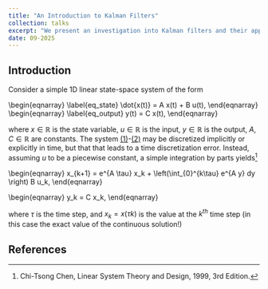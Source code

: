 ```yaml
---
title: "An Introduction to Kalman Filters"
collection: talks
excerpt: "We present an investigation into Kalman filters and their applications in BMS"
date: 09-2025
---
```


## Introduction

Consider a simple 1D linear state-space system of the form 

\begin{eqnarray}
\label{eq_state}
\dot{x(t)} = A x(t) + B u(t),
\end{eqnarray}
\begin{eqnarray}
\label{eq_output}
y(t) = C x(t),
\end{eqnarray}

where $x \in \mathbb{R}$ is the state variable, $u \in \mathbb{R}$ is the input, $y \in \mathbb{R}$ is the output, $A, C \in \mathbb{R}$ are constants. 
The system [(1)](#eq_state)-[(2)](#eq_output) may be discretized implicitly or explicitly in time, but that that leads to a time discretization error. Instead, assuming $u$ to be a piecewise constant, a simple integration by parts yields[^1]

\begin{eqnarray}
x_{k+1} = e^{A \tau} x_k + \left(\int_{0}^{k\tau} e^{A y} dy \right) B u_k,
\end{eqnarray}

\begin{eqnarray}
y_k = C x_k,
\end{eqnarray}

where $\tau$ is the time step, and $x_k = x(\tau k)$ is the value at the $k^{th}$ time step (in this case the exact value of the continuous solution!)

## References
[^1]: Chi-Tsong Chen, Linear System Theory and Design, 1999, 3rd Edition.
